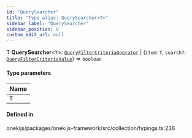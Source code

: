 ```yaml
---
id: "QuerySearcher"
title: "Type alias: QuerySearcher<T>"
sidebar_label: "QuerySearcher"
sidebar_position: 0
custom_edit_url: null
---
```


Ƭ **QuerySearcher**<`T`\>: [`QueryFilterCriteriaOperator`](QueryFilterCriteriaOperator.md) \| (`item`: `T`, `search?`: [`QueryFilterCriteriaValue`](QueryFilterCriteriaValue.md)) => `boolean`

#### Type parameters

| Name |
| :------ |
| `T` |

#### Defined in

onekijs/packages/onekijs-framework/src/collection/typings.ts:236
